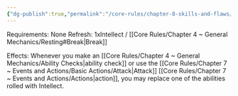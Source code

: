 ```yaml
---
{"dg-publish":true,"permalink":"/core-rules/chapter-8-skills-and-flaws/skill-list/intelect/rank-2/flash-of-intellect/"}
---
```


Requirements: None
Refresh: 1xIntellect / [[Core Rules/Chapter 4 ~ General Mechanics/Resting#Break\|Break]]

Effects:
Whenever you make an [[Core Rules/Chapter 4 ~ General Mechanics/Ability Checks\|ability check]] or use the [[Core Rules/Chapter 7 ~ Events and Actions/Basic Actions/Attack\|Attack]] [[Core Rules/Chapter 7 ~ Events and Actions/Actions\|action]], you may replace one of the abilities rolled with Intellect.